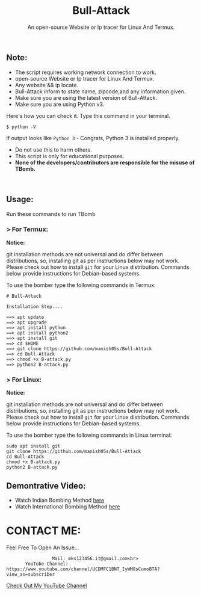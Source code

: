 <h1 align="center">Bull-Attack</h1>
<p align="center">An open-source Website or Ip tracer for Linux And Termux.</p><br>

## Note:

- The script requires working network connection to work.
- open-source Website or Ip tracer for Linux And Termux.
- Any website && ip locate.
- Bull-Attack inform to state name, zipcode,and any information given.
- Make sure you are using the latest version of Bull-Attack.
- Make sure you are using Python v3.

Here's how you can check it. Type this command in your terminal.
```
$ python -V
```
If output looks like `Python 3` - Congrats, Python 3 is installed properly.

- Do not use this to harm others.
- This script is only for educational purposes.
- **None of the developers/contributors are responsible for the misuse of TBomb.**
<br>

## Usage:

Run these commands to run TBomb

### > For Termux:

**Notice:** 

git installation methods are not universal and do differ between distributions,
so, installing git as per instructions below may not work.
Please check out how to install `git` for your Linux distribution.
Commands below provide instructions for Debian-based systems.

To use the bomber type the following commands in Termux:
```
# Bull-Attack

Installation Step....

==> apt update
==> apt upgrade
==> apt install python
==> apt install python2
==> apt install git
==> cd $HOME
==> git clone https://github.com/manish05s/Bull-Attack
==> cd Bull-Attack
==> chmod +x B-attack.py
==> python2 B-attack.py
```

### > For Linux:

**Notice:** 

git installation methods are not universal and do differ between distributions,
so, installing git as per instructions below may not work.
Please check out how to install `git` for your Linux distribution.
Commands below provide instructions for Debian-based systems.

To use the bomber type the following commands in Linux terminal:
```
sudo apt install git
git clone https://github.com/manish05s/Bull-Attack
cd Bull-Attack
chmod +x B-attack.py
python2 B-attack.py
```
## Demontrative Video:

- Watch Indian Bombing Method <a href="https://www.youtube.com/watch?v=9zWoPas_YSo&t=27s">here</a><br>
- Watch International Bombing Method <a href="#">here</a><br>

# CONTACT ME:

Feel Free To Open An Issue...

```
                 Mail: mks123456.it@gmail.com<br>
       YouTube Channel: https://www.youtube.com/channel/UCDMFC1BNT_IyWM8sCumoBTA?view_as=subscriber
```

<a href="https://www.youtube.com/watch?v=9zWoPas_YSo&t=27s">Check Out My YouTube Channel</a>

